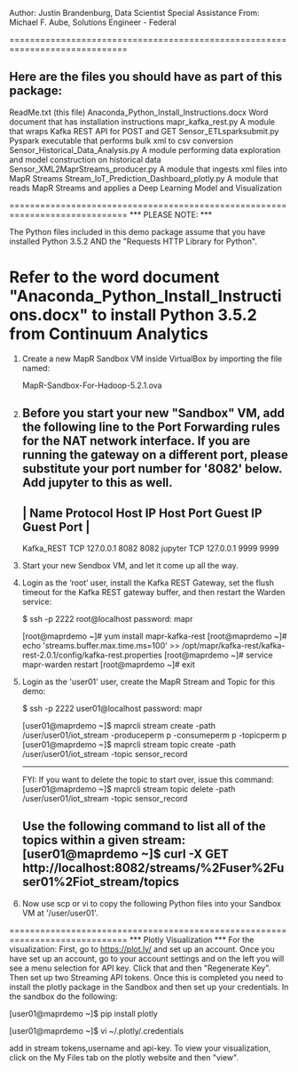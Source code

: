 Author:  Justin Brandenburg, Data Scientist
Special Assistance From: Michael F. Aube, Solutions Engineer - Federal

=============================================================================

Here are the files you should have as part of this package:
-----------------------------------------------------------------------------
 ReadMe.txt                                  (this file)
 Anaconda_Python_Install_Instructions.docx   Word document that has installation instructions
 mapr_kafka_rest.py                          A module that wraps Kafka REST API for POST and GET 
 Sensor_ETLsparksubmit.py                    Pyspark executable that performs bulk xml to csv conversion
 Sensor_Historical_Data_Analysis.py          A module performing data exploration and model construction on historical data
 Sensor_XML2MaprStreams_producer.py          A module that ingests xml files into MapR Streams
 Stream_IoT_Prediction_Dashboard_plotly.py   A module that reads MapR Streams and applies a Deep Learning Model and Visualization

=============================================================================
                       *** PLEASE NOTE: *** 

The Python files included in this demo package assume that you have installed
Python 3.5.2 AND the "Requests HTTP Library for Python".
 
Refer to the word document "Anaconda_Python_Install_Instructions.docx" to 
install Python 3.5.2 from Continuum Analytics
=============================================================================
1. Create a new MapR Sandbox VM inside VirtualBox by importing the file named:
   
   MapR-Sandbox-For-Hadoop-5.2.1.ova
   
   
2. Before you start your new "Sandbox" VM, add the following line to
   the Port Forwarding rules for the NAT network interface.  If you are
   running the gateway on a different port, please substitute your port
   number for '8082' below.  Add jupyter to this as well.   
   -----------------------------------------------------------------------------
   |    Name         Protocol  Host IP       Host Port   Guest IP   Guest Port |
   -----------------------------------------------------------------------------
   Kafka_REST        TCP       127.0.0.1     8082                   8082
   jupyter           TCP       127.0.0.1     9999                   9999

3. Start your new Sendbox VM, and let it come up all the way.


4. Login as the ‘root’ user, install the Kafka REST Gateway, set the flush timeout 
   for the Kafka REST gateway buffer, and then restart the Warden service:

   $ ssh -p 2222 root@localhost
   password: mapr

   [root@maprdemo ~]# yum install mapr-kafka-rest
   [root@maprdemo ~]# echo 'streams.buffer.max.time.ms=100' >> /opt/mapr/kafka-rest/kafka-rest-2.0.1/config/kafka-rest.properties
   [root@maprdemo ~]# service mapr-warden restart
   [root@maprdemo ~]# exit

5. Login as the 'user01' user, create the MapR Stream and Topic for this demo:

   $ ssh -p 2222 user01@localhost
   password: mapr

   [user01@maprdemo ~]$ maprcli stream create -path /user/user01/iot_stream -produceperm p -consumeperm p -topicperm p
   [user01@maprdemo ~]$ maprcli stream topic create -path /user/user01/iot_stream -topic sensor_record
   
   -------------------------------------------------------------------------------
   FYI:  If you want to delete the topic to start over, issue this command:
   [user01@maprdemo ~]$ maprcli stream topic delete -path /user/user01/iot_stream -topic sensor_record

   Use the following command to list all of the topics within a given stream:
   [user01@maprdemo ~]$ curl -X GET http://localhost:8082/streams/%2Fuser%2Fuser01%2Fiot_stream/topics
   -------------------------------------------------------------------------------

6. Now use scp or vi to copy the following Python files into your 
   Sandbox VM at '/user/user01'.

=============================================================================
                       *** Plotly Visualization *** 
For the visualization:
First, go to https://plot.ly/ and set up an account.  Once you have set up an account, go to your account settings and on the left you will see a menu selection for API key.  Click that and then "Regenerate Key".   Then set up two Streaming API tokens.  Once this is completed  you need to install the plotly package in the Sandbox and then set up your credentials.  In the sandbox do the following:

[user01@maprdemo ~]$ pip install plotly

[user01@maprdemo ~]$ vi ~/.plotly/.credentials

add in stream tokens,username and api-key.  To view your visualization, click on the My Files tab on the plotly website and then "view". 
